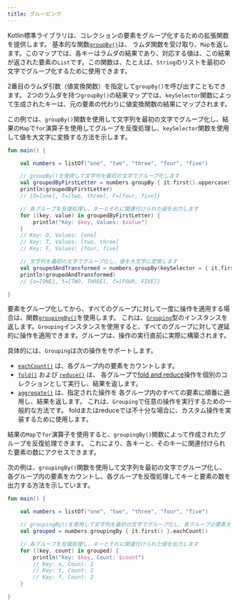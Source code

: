 ```yaml
---
title: グルーピング
---
```

Kotlin標準ライブラリは、コレクションの要素をグループ化するための拡張関数を提供します。
基本的な関数[`groupBy()`](https://kotlinlang.org/api/latest/jvm/stdlib/kotlin.collections/group-by.html)は、
ラムダ関数を受け取り、`Map`を返します。このマップでは、各キーはラムダの結果であり、対応する値は、この結果が返された要素の`List`です。この関数は、たとえば、`String`のリストを最初の文字でグループ化するために使用できます。

2番目のラムダ引数（値変換関数）を指定して`groupBy()`を呼び出すこともできます。
2つのラムダを持つ`groupBy()`の結果マップでは、`keySelector`関数によって生成されたキーは、元の要素の代わりに値変換関数の結果にマップされます。

この例では、`groupBy()`関数を使用して文字列を最初の文字でグループ化し、結果の`Map`で`for`演算子を使用してグループを反復処理し、`keySelector`関数を使用して値を大文字に変換する方法を示します。

```kotlin
fun main() {

    val numbers = listOf("one", "two", "three", "four", "five")

    // groupBy()を使用して文字列を最初の文字でグループ化します
    val groupedByFirstLetter = numbers.groupBy { it.first().uppercase() }
    println(groupedByFirstLetter)
    // {O=[one], T=[two, three], F=[four, five]}

    // 各グループを反復処理し、キーとそれに関連付けられた値を出力します
    for ((key, value) in groupedByFirstLetter) {
        println("Key: $key, Values: $value")
    }
    // Key: O, Values: [one]
    // Key: T, Values: [two, three]
    // Key: F, Values: [four, five]

    // 文字列を最初の文字でグループ化し、値を大文字に変換します
    val groupedAndTransformed = numbers.groupBy(keySelector = { it.first() }, valueTransform = { it.uppercase() })
    println(groupedAndTransformed)
    // {o=[ONE], t=[TWO, THREE], f=[FOUR, FIVE]}

}
```

要素をグループ化してから、すべてのグループに対して一度に操作を適用する場合は、関数[`groupingBy()`](https://kotlinlang.org/api/latest/jvm/stdlib/kotlin.collections/grouping-by.html)を使用します。
これは、[`Grouping`](https://kotlinlang.org/api/latest/jvm/stdlib/kotlin.collections/-grouping/index.html)型のインスタンスを返します。`Grouping`インスタンスを使用すると、すべてのグループに対して遅延的に操作を適用できます。グループは、操作の実行直前に実際に構築されます。

具体的には、`Grouping`は次の操作をサポートします。

* [`eachCount()`](https://kotlinlang.org/api/latest/jvm/stdlib/kotlin.collections/each-count.html) は、各グループ内の要素をカウントします。
* [`fold()`](https://kotlinlang.org/api/latest/jvm/stdlib/kotlin.collections/fold.html) および [`reduce()`](https://kotlinlang.org/api/latest/jvm/stdlib/kotlin.collections/reduce.html) は、
  各グループで[fold and reduce](collection-aggregate#fold-and-reduce)操作を個別のコレクションとして実行し、結果を返します。
* [`aggregate()`](https://kotlinlang.org/api/latest/jvm/stdlib/kotlin.collections/aggregate.html) は、指定された操作を
  各グループ内のすべての要素に順番に適用し、結果を返します。
  これは、`Grouping`で任意の操作を実行するための一般的な方法です。 foldまたはreduceでは不十分な場合に、カスタム操作を実装するために使用します。

結果の`Map`で`for`演算子を使用すると、`groupingBy()`関数によって作成されたグループを反復処理できます。
これにより、各キーと、そのキーに関連付けられた要素の数にアクセスできます。

次の例は、`groupingBy()`関数を使用して文字列を最初の文字でグループ化し、
各グループ内の要素をカウントし、各グループを反復処理してキーと要素の数を出力する方法を示しています。

```kotlin
fun main() {

    val numbers = listOf("one", "two", "three", "four", "five")

    // groupingBy()を使用して文字列を最初の文字でグループ化し、各グループの要素をカウントします
    val grouped = numbers.groupingBy { it.first() }.eachCount()

    // 各グループを反復処理し、キーとそれに関連付けられた値を出力します
    for ((key, count) in grouped) {
        println("Key: $key, Count: $count")
        // Key: o, Count: 1
        // Key: t, Count: 2
        // Key: f, Count: 2
    }

}
```